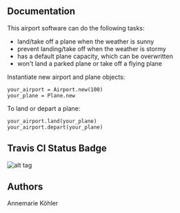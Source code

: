 Documentation
-------------
This airport software can do the following tasks:
- land/take off a plane when the weather is sunny
- prevent landing/take off when the weather is stormy
- has a default plane capacity, which can be overwritten
- won't land a parked plane or take off a flying plane

Instantiate new airport and plane objects: 
```
your_airport = Airport.new(100)
your_plane = Plane.new 
```

To land or depart a plane:
```
your_airport.land(your_plane)
your_airport.depart(your_plane)

```





Travis CI Status Badge
----------------------
![alt tag](https://travis-ci.org/makersacademy/airport_challenge.svg?branch=master)

Authors
-------
Annemarie Köhler
